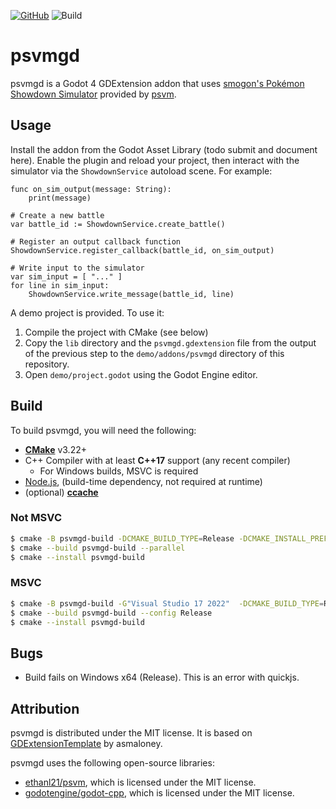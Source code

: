 [![GitHub](https://img.shields.io/github/license/ethanl21/psvmgd)](LICENSE) ![Build](https://github.com/ethanl21/psvmgd/actions/workflows/main.yml/badge.svg)

# psvmgd

psvmgd is a Godot 4 GDExtension addon that
uses [smogon's Pokémon Showdown Simulator](https://github.com/smogon/pokemon-showdown) provided
by [psvm](https://github.com/ethanl21/psvm).

## Usage

Install the addon from the Godot Asset Library (todo submit and document here). Enable the plugin and reload your
project, then interact with the simulator via the `ShowdownService` autoload scene. For example:

```gdscript
func on_sim_output(message: String):
    print(message)

# Create a new battle
var battle_id := ShowdownService.create_battle()

# Register an output callback function
ShowdownService.register_callback(battle_id, on_sim_output)

# Write input to the simulator
var sim_input = [ "..." ]
for line in sim_input:
    ShowdownService.write_message(battle_id, line)
```

A demo project is provided. To use it:

1. Compile the project with CMake (see below)
2. Copy the `lib` directory and the `psvmgd.gdextension` file from the output of the previous step to
   the `demo/addons/psvmgd` directory of this repository.
3. Open `demo/project.godot` using the Godot Engine editor.

## Build

To build psvmgd, you will need the following:

- **[CMake](https://cmake.org/)** v3.22+
- C++ Compiler with at least **C++17** support (any recent compiler)
  - For Windows builds, MSVC is required
- [Node.js](https://nodejs.org/en), (build-time dependency, not required at runtime)
- (optional) **[ccache](https://ccache.dev/)**

### Not MSVC

```sh
$ cmake -B psvmgd-build -DCMAKE_BUILD_TYPE=Release -DCMAKE_INSTALL_PREFIX=psvmgd-install psvmgd
$ cmake --build psvmgd-build --parallel
$ cmake --install psvmgd-build
```

### MSVC

```sh
$ cmake -B psvmgd-build -G"Visual Studio 17 2022"  -DCMAKE_BUILD_TYPE=Release -DCMAKE_INSTALL_PREFIX=psvmgd-install psvmgd
$ cmake --build psvmgd-build --config Release
$ cmake --install psvmgd-build
```

## Bugs
- Build fails on Windows x64 (Release). This is an error with quickjs.

## Attribution

psvmgd is distributed under the MIT license. It is based
on [GDExtensionTemplate](https://github.com/asmaloney/GDExtensionTemplate) by asmaloney.

psvmgd uses the following open-source libraries:

- [ethanl21/psvm](https://github.com/ethanl21/psvm), which is licensed under the MIT license.
- [godotengine/godot-cpp](https://github.com/godotengine/godot-cpp), which is licensed under the MIT license.
